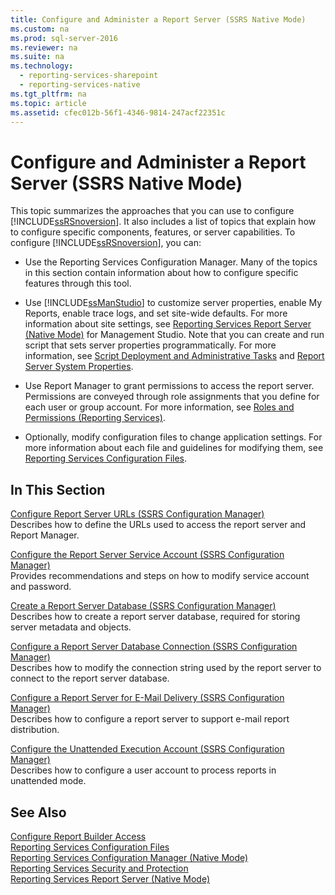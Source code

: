 ```yaml
---
title: Configure and Administer a Report Server (SSRS Native Mode)
ms.custom: na
ms.prod: sql-server-2016
ms.reviewer: na
ms.suite: na
ms.technology: 
  - reporting-services-sharepoint
  - reporting-services-native
ms.tgt_pltfrm: na
ms.topic: article
ms.assetid: cfec012b-56f1-4346-9814-247acf22351c
---
```

# Configure and Administer a Report Server (SSRS Native Mode)
  This topic summarizes the approaches that you can use to configure [!INCLUDE[ssRSnoversion](../../Token\Other/ssRSnoversion_md.md)]. It also includes a list of topics that explain how to configure specific components, features, or server capabilities. To configure [!INCLUDE[ssRSnoversion](../../Token\Other/ssRSnoversion_md.md)], you can:  
  
-   Use the Reporting Services Configuration Manager. Many of the topics in this section contain information about how to configure specific features through this tool.  
  
-   Use [!INCLUDE[ssManStudio](../../Token\Other/ssManStudio_md.md)] to customize server properties, enable My Reports, enable trace logs, and set site\-wide defaults. For more information about site settings, see [Reporting Services Report Server &#40;Native Mode&#41;](../../Topics\TopicNameNotContainA/Reporting-Services-Report-Server--Native-Mode-.md) for Management Studio. Note that you can create and run script that sets server properties programmatically. For more information, see [Script Deployment and Administrative Tasks](../../Topics\TopicNameNotContainA/Script-Deployment-and-Administrative-Tasks.md) and [Report Server System Properties](../Topic/Report%20Server%20System%20Properties.md).  
  
-   Use Report Manager to grant permissions to access the report server. Permissions are conveyed through role assignments that you define for each user or group account. For more information, see [Roles and Permissions &#40;Reporting Services&#41;](../../Topics\TopicNameNotContainA/Roles-and-Permissions--Reporting-Services-.md).  
  
-   Optionally, modify configuration files to change application settings. For more information about each file and guidelines for modifying them, see [Reporting Services Configuration Files](../../Topics\TopicNameNotContainA/Reporting-Services-Configuration-Files.md).  
  
## In This Section  
 [Configure Report Server URLs  &#40;SSRS Configuration Manager&#41;](../../Topics\TopicNameNotContainA/Configure-Report-Server-URLs---SSRS-Configuration-Manager-.md)  
 Describes how to define the URLs used to access the report server and Report Manager.  
  
 [Configure the Report Server Service Account &#40;SSRS Configuration Manager&#41;](../../Topics\TopicNameNotContainA/Configure-the-Report-Server-Service-Account--SSRS-Configuration-Manager-.md)  
 Provides recommendations and steps on how to modify service account and password.  
  
 [Create a Report Server Database  &#40;SSRS Configuration Manager&#41;](../../Topics\TopicNameContainA/Create-a-Report-Server-Database---SSRS-Configuration-Manager-.md)  
 Describes how to create a report server database, required for storing server metadata and objects.  
  
 [Configure a Report Server Database Connection  &#40;SSRS Configuration Manager&#41;](../../Topics\TopicNameContainA/Configure-a-Report-Server-Database-Connection---SSRS-Configuration-Manager-.md)  
 Describes how to modify the connection string used by the report server to connect to the report server database.  
  
 [Configure a Report Server for E\-Mail Delivery \(SSRS Configuration Manager\)](assetId:///b838f970-d11a-4239-b164-8d11f4581d83)  
 Describes how to configure a report server to support e\-mail report distribution.  
  
 [Configure the Unattended Execution Account &#40;SSRS Configuration Manager&#41;](../../Topics\TopicNameNotContainA/Configure-the-Unattended-Execution-Account--SSRS-Configuration-Manager-.md)  
 Describes how to configure a user account to process reports in unattended mode.  
  
## See Also  
 [Configure Report Builder Access](../../Topics\TopicNameNotContainA/Configure-Report-Builder-Access.md)   
 [Reporting Services Configuration Files](../../Topics\TopicNameNotContainA/Reporting-Services-Configuration-Files.md)   
 [Reporting Services Configuration Manager &#40;Native Mode&#41;](../../Topics\TopicNameNotContainA/Reporting-Services-Configuration-Manager--Native-Mode-.md)   
 [Reporting Services Security and Protection](../../Topics\TopicNameNotContainA/Reporting-Services-Security-and-Protection.md)   
 [Reporting Services Report Server &#40;Native Mode&#41;](../../Topics\TopicNameNotContainA/Reporting-Services-Report-Server--Native-Mode-.md)  
  
  